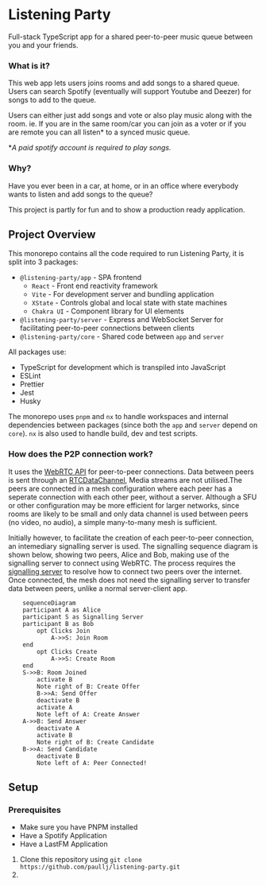 # Listening Party

Full-stack TypeScript app for a shared peer-to-peer music queue between you and your friends.

### What is it?
This web app lets users joins rooms and add songs to a shared queue. Users can search Spotify (eventually will support Youtube and Deezer) for songs to add to the queue.

Users can either just add songs and vote or also play music along with the room. ie. If you are in the same room/car you can join as a voter or if you are remote you can all listen* to a synced music queue.

**A paid spotify account is required to play songs.*

### Why?
Have you ever been in a car, at home, or in an office where everybody wants to listen and add songs to the queue?

This project is partly for fun and to show a production ready application.


## Project Overview
This monorepo contains all the code required to run Listening Party, it is split into 3 packages:
- `@listening-party/app` - SPA frontend
	- `React` - Front end reactivity framework
	- `Vite` - For development server and bundling application
	- `XState` - Controls global and local state with state machines
	- `Chakra UI` - Component library for UI elements
- `@listening-party/server` - Express and WebSocket Server for facilitating peer-to-peer connections between clients
- `@listening-party/core` - Shared code between `app` and `server`

All packages use:
- TypeScript for development which is transpiled into JavaScript
- ESLint 
- Prettier
- Jest
- Husky

The monorepo uses `pnpm` and `nx` to handle workspaces and internal dependencies between packages (since both the `app` and `server` depend on `core`). `nx` is also used to handle build, dev and test scripts.

### How does the P2P connection work?
It uses the [WebRTC API](https://developer.mozilla.org/en-US/docs/Web/API/WebRTC_API) for peer-to-peer connections. Data between peers is sent through an [RTCDataChannel](https://developer.mozilla.org/en-US/docs/Web/API/RTCDataChannel), Media streams are not utilised.The peers are connected in a mesh configuration where each peer has a seperate connection with each other peer, without a server. Although a SFU or other configuration may be more efficient for larger networks, since rooms are likely to be small and only data channel is used between peers (no video, no audio), a simple many-to-many mesh is sufficient.

Initially however, to facilitate the creation of each peer-to-peer connection, an intemediary signalling server is used. The signalling sequence diagram is shown below, showing two peers, Alice and Bob, making use of the signalling server to connect using WebRTC. The process requires the [signalling server](https://developer.mozilla.org/en-US/docs/Web/API/WebRTC_API/Signaling_and_video_calling) to resolve how to connect two peers over the internet. Once connected, the mesh does not need the signalling server to transfer data between peers, unlike a normal server-client app.

```mermaid
	sequenceDiagram
    participant A as Alice
    participant S as Signalling Server
    participant B as Bob
		opt Clicks Join
			A->>S: Join Room
    end
		opt Clicks Create
			A->>S: Create Room
    end
    S->>B: Room Joined
		activate B
		Note right of B: Create Offer	
		B->>A: Send Offer
		deactivate B
		activate A
		Note left of A: Create Answer	
    A->>B: Send Answer
		deactivate A
		activate B
		Note right of B: Create Candidate
    B->>A: Send Candidate
		deactivate B
		Note left of A: Peer Connected!
```

## Setup
### Prerequisites
- Make sure you have PNPM installed
- Have a Spotify Application
- Have a LastFM Application

1. Clone this repository using `git clone https://github.com/paullj/listening-party.git`
2. 

